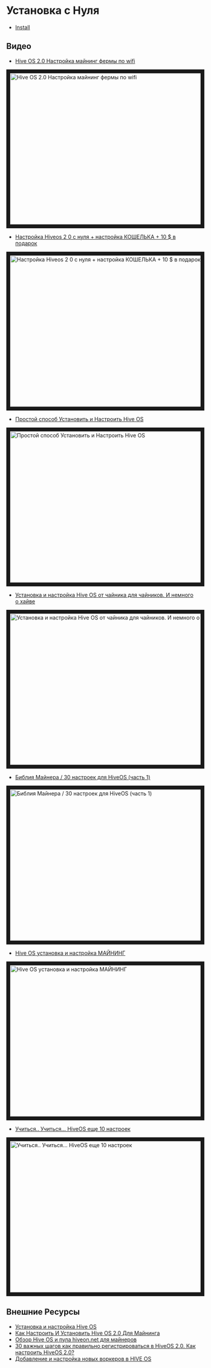# Установка с Нуля

- <a href="https://hiveos.farm/install/">Install</a>

## Видео

- <a href="https://www.youtube.com/watch?v=pPtRIOPHC18">Hive OS 2.0 Настройка майнинг фермы по wifi</a>

<a href="http://www.youtube.com/watch?feature=player_embedded&v=pPtRIOPHC18
" target="_blank"><img src="http://img.youtube.com/vi/pPtRIOPHC18/0.jpg"
alt="Hive OS 2.0 Настройка майнинг фермы по wifi" width="630" height="400" border="10" /></a>

- <a href="https://www.youtube.com/watch?v=CnzLH5tdr5A">Настройка Hiveos 2 0 с нуля + настройка КОШЕЛЬКА + 10 $ в подарок</a>

<a href="http://www.youtube.com/watch?feature=player_embedded&v=CnzLH5tdr5A
" target="_blank"><img src="http://img.youtube.com/vi/CnzLH5tdr5A/0.jpg"
alt="Настройка Hiveos 2 0 с нуля + настройка КОШЕЛЬКА + 10 $ в подарок" width="630" height="400" border="10" /></a>

- <a href="https://www.youtube.com/watch?v=g6LvYdDlogY">Простой способ Установить и Настроить Hive OS</a>

<a href="http://www.youtube.com/watch?feature=player_embedded&v=g6LvYdDlogY
" target="_blank"><img src="http://img.youtube.com/vi/g6LvYdDlogY/0.jpg"
alt="Простой способ Установить и Настроить Hive OS" width="630" height="400" border="10" /></a>

- <a href="https://www.youtube.com/watch?v=2HmwyT081x0">Установка и настройка Hive OS от чайника для чайников. И немного о хайве</a>

<a href="http://www.youtube.com/watch?feature=player_embedded&v=2HmwyT081x0
" target="_blank"><img src="http://img.youtube.com/vi/2HmwyT081x0/0.jpg"
alt="Установка и настройка Hive OS от чайника для чайников. И немного о хайве" width="630" height="400" border="10" /></a>

- <a href="https://www.youtube.com/watch?v=zQgdxQzJzDM">Библия Майнера / 30 настроек для HiveOS (часть 1)</a>

<a href="http://www.youtube.com/watch?feature=player_embedded&v=zQgdxQzJzDM
" target="_blank"><img src="http://img.youtube.com/vi/zQgdxQzJzDM/0.jpg"
alt="Библия Майнера / 30 настроек для HiveOS (часть 1)" width="630" height="400" border="10" /></a>

- <a href="https://www.youtube.com/watch?v=1uyLzVdCCLY">Hive OS установка и настройка МАЙНИНГ</a>

<a href="http://www.youtube.com/watch?feature=player_embedded&v=1uyLzVdCCLY
" target="_blank"><img src="http://img.youtube.com/vi/1uyLzVdCCLY/0.jpg"
alt="Hive OS установка и настройка МАЙНИНГ" width="630" height="400" border="10" /></a>

- <a href="https://www.youtube.com/watch?v=0gbd-ElmQH8">Учиться.. Учиться... HiveOS еще 10 настроек</a>

<a href="http://www.youtube.com/watch?feature=player_embedded&v=0gbd-ElmQH8
" target="_blank"><img src="http://img.youtube.com/vi/0gbd-ElmQH8/0.jpg"
alt="Учиться.. Учиться... HiveOS еще 10 настроек" width="630" height="400" border="10" /></a>


## Внешние Ресурсы
- <a href="https://just-work.ru/ustanovka-i-nastrojka-hive-os">Установка и настройка Hive OS</a>
- <a href="https://altcoinlog.com/kak-nastroit-usanovit-hive-os/">Как Настроить И Установить Hive OS 2.0 Для Майнинга</a>
- <a href="https://tehnoobzor.com/cryptolife/mining/2800-obzor-hive-os-i-pula-hiveonnet-dlya-maynerov.html">Обзор Hive OS и пула hiveon.net для майнеров</a>
- <a href="http://den-pirate.ru/bez-rubriki/30-vazhnyh-shagov-kak-pravilno-registrirovatsja-v-hiveos-2-0-kak-nastroit-hiveos-2-0.html">30 важных шагов как правильно регистрироваться в HiveOS 2.0. Как настроить HiveOS 2.0?</a>
- <a href="http://finance-quality.ru/dobavlenie-i-nastrojka-novyx-vorkerov/">Добавление и настройка новых воркеров в HIVE OS</a>
